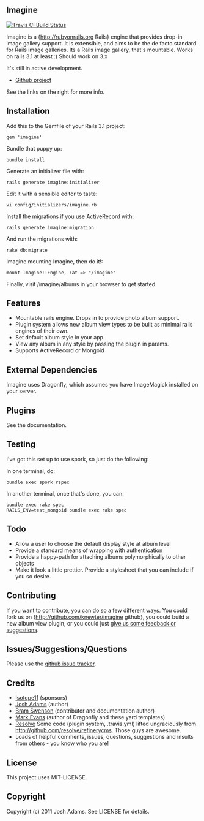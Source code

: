 Imagine
-------
[![Travis CI Build Status](http://travis-ci.org/knewter/imagine.png)](http://travis-ci.org/knewter/imagine)

Imagine is a {http://rubyonrails.org Rails} engine that provides drop-in image gallery support. It is extensible, and aims to be the de facto standard for Rails image galleries. Its a Rails image gallery, that's mountable.  Works on rails 3.1 at least :) Should work on 3.x

It's still in active development.

* [Github project](http://www.github.com/knewter/imagine)

See the links on the right for more info.

Installation
------------
Add this to the Gemfile of your Rails 3.1 project:

    gem 'imagine'

Bundle that puppy up:

    bundle install

Generate an initializer file with:

    rails generate imagine:initializer

Edit it with a sensible editor to taste:

    vi config/initializers/imagine.rb

Install the migrations if you use ActiveRecord with:

    rails generate imagine:migration

And run the migrations with:

    rake db:migrate

Imagine mounting Imagine, then do it!:

    mount Imagine::Engine, :at => "/imagine"

Finally, visit /imagine/albums in your browser to get started.

Features
--------
* Mountable rails engine. Drops in to provide photo album support.
* Plugin system allows new album view types to be built as minimal rails engines of their own.
* Set default album style in your app.
* View any album in any style by passing the plugin in params.
* Supports ActiveRecord or Mongoid

External Dependencies
---------------------
Imagine uses Dragonfly, which assumes you have ImageMagick installed on your server.

Plugins
-------
See the documentation.

Testing
-------
I've got this set up to use spork, so just do the following:

In one terminal, do:

    bundle exec spork rspec

In another terminal, once that's done, you can:

    bundle exec rake spec
    RAILS_ENV=test_mongoid bundle exec rake spec

Todo
----
* Allow a user to choose the default display style at album level
* Provide a standard means of wrapping with authentication
* Provide a happy-path for attaching albums polymorphically to other objects
* Make it look a little prettier.  Provide a stylesheet that you can include if you so desire.

Contributing
------------
If you want to contribute, you can do so a few different ways. You could fork us on {http://github.com/knewter/imagine github}, you could build a new album view plugin, or you could just [give us some feedback or suggestions](http://www.github.com/knewter/imagine/issues).

Issues/Suggestions/Questions
------
Please use the [github issue tracker](http://github.com/knewter/imagine/issues).

Credits
-------
- [Isotope11](http://github.com/isotope11) (sponsors)
- [Josh Adams](http://github.com/knewter) (author)
- [Bram Swenson](http://github.com/bramswenson) (contributor and documentation author)
- [Mark Evans](http://github.com/markevans) (author of Dragonfly and these yard templates)
- [Resolve](http://github.com/resolve) Some code (plugin system, .travis.yml) lifted ungraciously from http://github.com/resolve/refinerycms.  Those guys are awesome.
- Loads of helpful comments, issues, questions, suggestions and insults from others - you know who you are!

License
-------
This project uses MIT-LICENSE.

Copyright
---------
Copyright (c) 2011 Josh Adams. See LICENSE for details.
